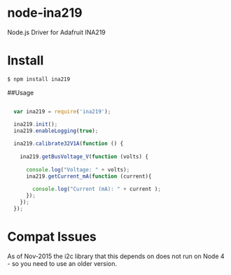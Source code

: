 # node-ina219
Node.js Driver for Adafruit INA219


# Install

````bash 
$ npm install ina219
````

##Usage

```javascript

  var ina219 = require('ina219');

  ina219.init();
  ina219.enableLogging(true);
  
  ina219.calibrate32V1A(function () {
    
    ina219.getBusVoltage_V(function (volts) {
	  
      console.log("Voltage: " + volts);
      ina219.getCurrent_mA(function (current){
  			
        console.log("Current (mA): " + current );
      });	
    });
  });
```

# Compat Issues
As of Nov-2015 the i2c library that this depends on does not run on Node 4 - so you need to use an older version.
